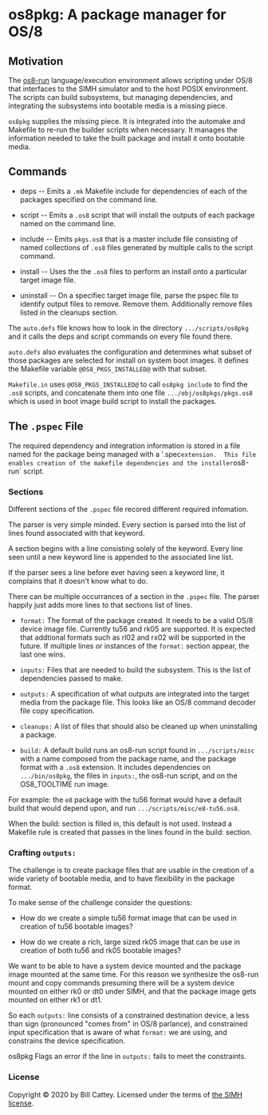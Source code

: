 # os8pkg: A package manager for OS/8

## Motivation

The [os8-run][os8run] language/execution environment allows scripting
under OS/8 that interfaces to the SIMH simulator and to the host POSIX
environment.  The scripts can build subsystems, but managing dependencies,
and integrating the subsystems into bootable media is a missing piece.

`os8pkg` supplies the missing piece. It is integrated into the automake
and Makefile to re-run the builder scripts when necessary.  It manages
the information needed to take the built package and install it onto
bootable media.

## Commands

 * deps -- Emits a `.mk` Makefile include for dependencies of each of the
   packages specified on the command line.

 * script -- Emits a `.os8` script that will install the outputs of each
   package named on the command line.

 * include -- Emits `pkgs.os8` that is a master include file
   consisting of named collections of `.os8` files generated by
   multiple calls to the script command.

 * install -- Uses the the `.os8` files to perform an install onto a
   particular target image file.

 * uninstall -- On a specifiec target image file, parse the pspec file
   to identify output files to remove. Remove them.
   Additionally remove files listed in the cleanups section.
   

The `auto.defs` file knows how to look in the directory
`.../scripts/os8pkg` and it calls the deps and script commands on
every file found there.

`auto.defs` also evaluates the configuration and determines what
subset of those packages are selected for install on system boot
images.  It defines the Makefile variable `@OS8_PKGS_INSTALLED@` with
that subset.

`Makefile.in` uses `@OS8_PKGS_INSTALLED@` to call `os8pkg include` to
find the `.os8` scripts, and concatenate them into one file
`.../obj/os8pkgs/pkgs.os8` which is used in boot image build script to
install the packages.


## The `.pspec` File

The required dependency and integration information is stored in a file named
for the package being managed with a '.spec` extension.  This file enables creation
of the makefile dependencies and the installer `os8-run` script.

### Sections

Different sections of the `.pspec` file recored different required infomation.

The parser is very simple minded.  Every section is parsed into the list of
lines found associated with that keyword.

A section begins with a line consisting solely of the keyword.  Every line seen
until a new keyword line is appended to the associated line list.

If the parser sees a line before ever having seen a keyword line, it complains
that it doesn't know what to do.

There can be multiple occurrances of a section in the `.pspec` file.  The parser
happily just adds more lines to that sections list of lines.

 * `format:` The format of the package created. It needs to be a valid OS/8 device
 image file.  Currently tu56 and rk05 are supported.  It is expected that addtional
 formats such as rl02 and rx02 will be supported in the future.  If multiple lines
 or instances of the `format:` section appear, the last one wins.

 * `inputs:` Files that are needed to build the subsystem. This is the list of
 dependencies passed to make.

 * `outputs:` A specification of what outputs are integrated into the
 target media from the package file.  This looks like an OS/8 command
 decoder file copy specification.

 * `cleanups:` A list of files that should also be cleaned up when uninstalling
 a package.

 * `build:` A default build runs an os8-run script found in `.../scripts/misc` with a
 name composed from the package name, and the package format with a `.os8` extension.
 It includes dependencies on `.../bin/os8pkg`, the files in `inputs:`, the os8-run
 script, and on the OS8_TOOLTIME run image.
 
 For example: the `e8` package with the tu56 format would have a default build that
 would depend upon, and run `.../scripts/misc/e8-tu56.os8`.

 When the build: section is filled in, this default is not used. Instead a Makefile
 rule is created that passes in the lines found in the build: section.

### Crafting `outputs:`

The challenge is to create package files that are usable in the
creation of a wide variety of bootable media, and to have flexibility
in the package format.

To make sense of the challenge consider the questions:

 * How do we create a simple tu56 format image that can be used in
   creation of tu56 bootable images?

 * How do we create a rich, large sized rk05 image that can be use in
   creation of both tu56 and rk05 bootable images?

We want to be able to have a system device mounted and the package
image mounted at the same time.  For this reason we synthesize the
os8-run mount and copy commands presuming there will be a system
device mounted on either rk0 or dt0 under SIMH, and that the package
image gets mounted on either rk1 or dt1.

So each `outputs:` line consists of a constrained destination device, a
less than sign (pronounced "comes from" in OS/8 parlance), and
constrained input specification that is aware of what `format:` we are
using, and constrains the device specification.

os8pkg Flags an error if the line in `outputs:` fails to meet the constraints.

[os8run]:  https://tangentsoft.com/pidp8i/doc/trunk/os8-run.md

### <a id="license"></a>License

Copyright © 2020 by Bill Cattey. Licensed under the terms of [the SIMH license][sl].

[sl]: https://tangentsoft.com/pidp8i/doc/trunk/SIMH-LICENSE.md
